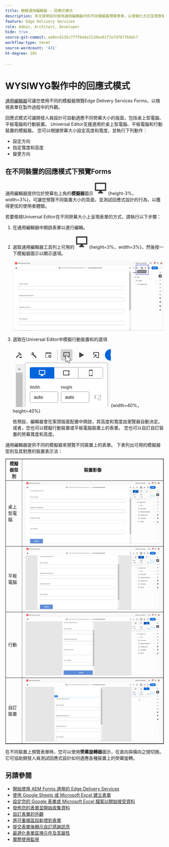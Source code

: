 ```yaml
---
title: 瞭解通用編輯器 — 回應式模式
description: 本文說明如何使用通用編輯器中的不同模擬器預覽表單，以視覺化方式呈現表單在製作期間的外觀。
feature: Edge Delivery Services
role: Admin, Architect, Developer
hide: true
source-git-commit: ae0ec8135c7f7f644e2116be9177e7d7677b8dc7
workflow-type: tm+mt
source-wordcount: '431'
ht-degree: 18%

---
```



# WYSIWYG製作中的回應式模式

[通用編輯器](/help/edge/docs/forms/universal-editor/overview-universal-editor-for-edge-delivery-services-for-forms.md)可讓您使用不同的模擬器預覽Edge Delivery Services Forms，以檢視表單在製作過程中的外觀。

回應式模式可讓開發人員設計可自動適應不同熒幕大小的版面，包括桌上型電腦、平板電腦和行動裝置。 Universal Editor支援適用於桌上型電腦、平板電腦和行動裝置的模擬器。 您可以根據熒幕大小設定高度和寬度，並執行下列動作：
* 設定方向
* 指定寬度和高度
* 變更方向

## 在不同裝置的回應模式下預覽Forms

通用編輯器提供位於熒幕右上角的&#x200B;**模擬器**&#x200B;圖示![模擬器圖示](/help/edge/docs/forms/universal-editor/assets/emulator.png){height-3%，width=3%}，可讓您預覽不同裝置大小的頁面，並測試回應式設計的行為，以獲得更佳的使用者體驗。

若要檢視Universal Editor在不同熒幕大小上呈現表單的方式，請執行以下步驟：

1. 在通用編輯器中開啟表單以進行編輯。
1. 選取通用編輯器工具列上可用的![模擬器圖示](/help/edge/docs/forms/universal-editor/assets/emulator.png){height=3%，width=3%}，然後按一下模擬器圖示以顯示選項。

   ![回應模式](/help/edge/docs/forms/universal-editor/assets/universal-editor-emulator.png)

1. 選取在Universal Editor中模擬行動裝置和的選項

   ![回應式模式](/help/edge/docs/forms/universal-editor/assets/ue-responsivemode.png){width=40%，height=40%}

   依預設，編輯器會在案頭版面配置中開啟，其高度和寬度由瀏覽器自動決定。 或者，您也可以模擬行動裝置或平板電腦裝置上的表單。 您也可以自訂自訂裝置的熒幕寬度和高度。

通用編輯器提供不同的模擬器來預覽不同裝置上的表單。 下表列出可用的模擬器型別及其對應的裝置表示法：

<table border="1" style="text-align:" left; border-collapse: collapse;">
    <tr>
        <th>模擬器型別</th>
        <th>裝置影像</th>
    </tr>
    <tr>
        <td>桌上型電腦</td>
        <td><img src="/help/edge/docs/forms/universal-editor/assets/universal-editor-desktop.png" alt="案頭模擬器"></td>
    </tr>
    <tr>
        <td>平板電腦</td>
        <td><img src="/help/edge/docs/forms/universal-editor/assets/universal-editor-tab.png" alt="平板電腦模擬器"></td>
    </tr>
    <tr>
        <td>行動</td>
        <td><img src="/help/edge/docs/forms/universal-editor/assets/universal-editor-mobile.png" alt="行動模擬器" "></td>
    </tr>
    <tr>
        <td>自訂裝置</td>
        <td><img src="/help/edge/docs/forms/universal-editor/assets/universal-editor-custom.png" alt="自訂裝置模擬器"></td>
    </tr>
</table>

在不同裝置上預覽表單時，您可以使用&#x200B;**熒幕旋轉器**&#x200B;圖示，在直向與橫向之間切換。 它可協助開發人員測試回應式設計如何適應各種裝置上的熒幕旋轉。

## 另請參閱

* [開始使用 AEM Forms 適用的 Edge Delivery Services](/help/edge/docs/forms/tutorial.md)
* [使用 Google Sheets 或 Microsoft Excel 建立表單](/help/edge/docs/forms/create-forms.md)
* [設定您的 Google 表單或 Microsoft Excel 檔案以開始接受資料](/help/edge/docs/forms/submit-forms.md)
* [發佈您的表單並開始收集資料](/help/edge/docs/forms/publish-forms.md)
* [自訂表單的外觀](/help/edge/docs/forms/style-theme-forms.md)
* [將可重複區段新增到表單](/help/edge/docs/forms/repeatable-forms.md)
* [提交表單後顯示自訂感謝訊息](/help/edge/docs/forms/thank-you-page-form.md)
* [最適化表單區塊元件及其屬性](/help/edge/docs/forms/form-components.md)
* [實際使用監視](https://www.aem.live/developer/rum#authentication)


